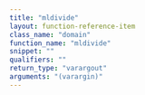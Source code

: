 ```yaml
---
title: "mldivide"
layout: function-reference-item
class_name: "domain"
function_name: "mldivide"
snippet: ""
qualifiers: ""
return_type: "varargout"
arguments: "(varargin)"
---
```


<pre class="help-text"></pre>